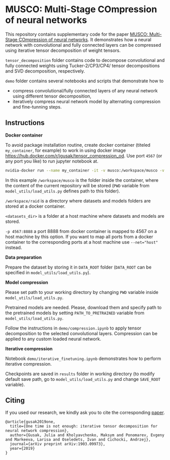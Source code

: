 # MUSCO: Multi-Stage COmpression of neural networks

This repository contains supplementary code for the paper [MUSCO: Multi-Stage COmpression of neural networks](https://arxiv.org/pdf/1903.09973.pdf). 
It demonstrates how a neural network with convolutional and fully connected layers can be compressed using iterative tensor decomposition of weight tensors.

```tensor_decomposition```  folder contains code to decompose convolutional and fully connected weights using  Tucker-2/CP3/CP4/ tensor decompositions and SVD decomposition, respectively. 

```demo``` folder contains several notebooks and scripts that demonstrate how to
 
  -  compress convolutional/fully connected layers of any neural network using different tensor decomposition,
  - iteratively compress neural network model by alternating compression and fine-tunning steps.
  
## Instructions

**Docker container**

To avoid package installation routine, create docker container (titeled ```my_container```, for example) to work in using docker image https://hub.docker.com/r/jgusak/tensor_compression_od. 
Use port ```4567``` (or any port you like) to run jupyter notebook at. 

```bash
nvidia-docker run --name my_container -it -v musco:/workspace/musco -v <datasets_dir>:/workspace/raid -p 4567:8888  jgusak/tensor_compression_od
```
In this example  ```/workspace/musco``` is the folder inside the container, where the content of the current repository will be stored (```PWD``` variable from ```model_utils/load_utils.py``` defines path to this folder). 

```/workspace/raid``` is a directory where datasets and models folders are stored at a docker container. 

```<datasets_dir>``` is a folder at a host machine where datasets and models are stored.

```-p 4567:8888``` a port 8888 from docker container is mapped to 4567 on a host machine by this option. If you want to map all ports from a docker container to the corresponding ports at a host machine use ```--net="host"``` instead.



  **Data preparation**
  
Prepare the dataset by storing it in  ```DATA_ROOT```  folder (```DATA_ROOT``` can be specified in ```model_utils/load_utils.py```).
 
 
  **Model compression**
  
Please set path to your working directory by changing ```PWD``` variable inside ```model_utils/load_utils.py```.
  
Pretrained models are needed. Please, download them and specify path to the pretrained models by setting ```PATH_TO_PRETRAINED``` variable from ```model_utils/load_utils.py```.
  
  Follow the instructions in ```demo/compression.ipynb``` to apply tensor decomposition to the selected convolutional layers. Compression can be applied to any custom loaded neural network.
  
  
  **Iterative compression**
  
  Notebook ```demo/iterative_finetuning.ipynb```  demonstrates how to perform iterative compression.
  
  Checkpoints are saved in  ```results``` folder in working directory (to modify default save path, go to ```model_utils/load_utils.py```  and change ```SAVE_ROOT``` variable).

## Citing
If you used our research, we kindly ask you to cite the corresponding [paper](https://arxiv.org/abs/1903.09973).

```
@article{gusak2019one,
  title={One time is not enough: iterative tensor decomposition for neural network compression},
  author={Gusak, Julia and Kholyavchenko, Maksym and Ponomarev, Evgeny and Markeeva, Larisa and Oseledets, Ivan and Cichocki, Andrzej},
  journal={arXiv preprint arXiv:1903.09973},
  year={2019}
}
```
